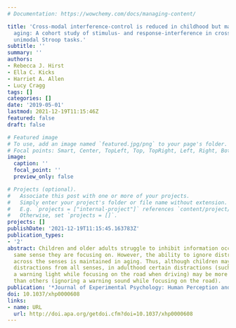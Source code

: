 ```yaml
---
# Documentation: https://wowchemy.com/docs/managing-content/

title: 'Cross-modal interference-control is reduced in childhood but maintained in
  aging: A cohort study of stimulus- and response-interference in cross-modal and
  unimodal Stroop tasks.'
subtitle: ''
summary: ''
authors:
- Rebecca J. Hirst
- Ella C. Kicks
- Harriet A. Allen
- Lucy Cragg
tags: []
categories: []
date: '2019-05-01'
lastmod: 2021-12-19T11:15:46Z
featured: false
draft: false

# Featured image
# To use, add an image named `featured.jpg/png` to your page's folder.
# Focal points: Smart, Center, TopLeft, Top, TopRight, Left, Right, BottomLeft, Bottom, BottomRight.
image:
  caption: ''
  focal_point: ''
  preview_only: false

# Projects (optional).
#   Associate this post with one or more of your projects.
#   Simply enter your project's folder or file name without extension.
#   E.g. `projects = ["internal-project"]` references `content/project/deep-learning/index.md`.
#   Otherwise, set `projects = []`.
projects: []
publishDate: '2021-12-19T11:15:45.163783Z'
publication_types:
- '2'
abstract: Children and older adults struggle to inhibit information occurring in the
  same sense they are focusing on. However, the ability to ignore distractions occurring
  across the senses is maintained in aging. Thus, although children may experience
  distractions from all senses, in adulthood certain distractions (such as ignoring
  a warning light while focusing on the road when driving) may be more distracting
  than others (ignoring a warning sound while focusing on the road).
publication: '*Journal of Experimental Psychology: Human Perception and Performance*'
doi: 10.1037/xhp0000608
links:
- name: URL
  url: http://doi.apa.org/getdoi.cfm?doi=10.1037/xhp0000608
---
```

